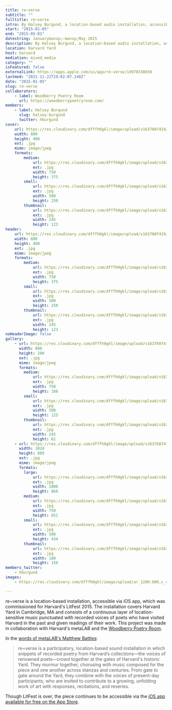 ```yaml
---
title: re~verse
subtitle: ""
fulltitle: re~verse
intro: By Halsey Burgund, a location-based audio installation, accessible via iOS app, commissioned for Harvard's LitFest 2015.
start: "2015-01-05"
end: "2015-05-01"
datestring: January&ensp;–&ensp;May 2015
description: By Halsey Burgund, a location-based audio installation, accessible via iOS app, commissioned for Harvard's LitFest 2015.
location: Harvard Yard
host: harvard
mediation: mixed_media
category: ""
isFeatured: false
externalLink: https://apps.apple.com/us/app/re-verse/id978338658
lastmod: "2021-11-22T19:02:07.148Z"
date: "2015-01-05"
slug: re-verse
collaborators:
    - label: Woodberry Poetry Room
      url: https://woodberrypoetryroom.com/
members:
    - label: Halsey Burgund
      slug: halsey-burgund
      twitter: hburgund
cover:
    url: https://res.cloudinary.com/dfffh0gkl/image/upload/v1637607419/proj_rv3_2d7135e236.jpg
    width: 800
    height: 400
    ext: .jpg
    mime: image/jpeg
    formats:
        medium:
            url: https://res.cloudinary.com/dfffh0gkl/image/upload/v1637607420/medium_proj_rv3_2d7135e236.jpg
            ext: .jpg
            width: 750
            height: 375
        small:
            url: https://res.cloudinary.com/dfffh0gkl/image/upload/v1637607421/small_proj_rv3_2d7135e236.jpg
            ext: .jpg
            width: 500
            height: 250
        thumbnail:
            url: https://res.cloudinary.com/dfffh0gkl/image/upload/v1637607420/thumbnail_proj_rv3_2d7135e236.jpg
            ext: .jpg
            width: 245
            height: 123
header:
    url: https://res.cloudinary.com/dfffh0gkl/image/upload/v1637607419/proj_rv3_2d7135e236.jpg
    width: 800
    height: 400
    ext: .jpg
    mime: image/jpeg
    formats:
        medium:
            url: https://res.cloudinary.com/dfffh0gkl/image/upload/v1637607420/medium_proj_rv3_2d7135e236.jpg
            ext: .jpg
            width: 750
            height: 375
        small:
            url: https://res.cloudinary.com/dfffh0gkl/image/upload/v1637607421/small_proj_rv3_2d7135e236.jpg
            ext: .jpg
            width: 500
            height: 250
        thumbnail:
            url: https://res.cloudinary.com/dfffh0gkl/image/upload/v1637607420/thumbnail_proj_rv3_2d7135e236.jpg
            ext: .jpg
            width: 245
            height: 123
noHeaderImage: false
gallery:
    - url: https://res.cloudinary.com/dfffh0gkl/image/upload/v1637607419/proj_rv13_887c3c3034.jpg
      width: 800
      height: 200
      ext: .jpg
      mime: image/jpeg
      formats:
        medium:
            url: https://res.cloudinary.com/dfffh0gkl/image/upload/v1637607421/medium_proj_rv13_887c3c3034.jpg
            ext: .jpg
            width: 750
            height: 188
        small:
            url: https://res.cloudinary.com/dfffh0gkl/image/upload/v1637607423/small_proj_rv13_887c3c3034.jpg
            ext: .jpg
            width: 500
            height: 125
        thumbnail:
            url: https://res.cloudinary.com/dfffh0gkl/image/upload/v1637607420/thumbnail_proj_rv13_887c3c3034.jpg
            ext: .jpg
            width: 245
            height: 61
    - url: https://res.cloudinary.com/dfffh0gkl/image/upload/v1637607419/RE_Verse_app_by_Halsey_Burgund_1024x889_ed9c645510.jpg
      width: 1024
      height: 889
      ext: .jpg
      mime: image/jpeg
      formats:
        large:
            url: https://res.cloudinary.com/dfffh0gkl/image/upload/v1637607421/large_RE_Verse_app_by_Halsey_Burgund_1024x889_ed9c645510.jpg
            ext: .jpg
            width: 1000
            height: 868
        medium:
            url: https://res.cloudinary.com/dfffh0gkl/image/upload/v1637607422/medium_RE_Verse_app_by_Halsey_Burgund_1024x889_ed9c645510.jpg
            ext: .jpg
            width: 750
            height: 651
        small:
            url: https://res.cloudinary.com/dfffh0gkl/image/upload/v1637607423/small_RE_Verse_app_by_Halsey_Burgund_1024x889_ed9c645510.jpg
            ext: .jpg
            width: 500
            height: 434
        thumbnail:
            url: https://res.cloudinary.com/dfffh0gkl/image/upload/v1637607420/thumbnail_RE_Verse_app_by_Halsey_Burgund_1024x889_ed9c645510.jpg
            ext: .jpg
            width: 180
            height: 156
members_twitter:
    - hburgund
images:
    - https://res.cloudinary.com/dfffh0gkl/image/upload/ar_1200:600,c_crop/c_limit,h_1200,w_600/v1637607419/proj_rv3_2d7135e236.jpg

---
```

re~verse is a location-based installation, accessible via iOS app, which was commissioned for Harvard's LitFest 2015. The installation covers Harvard Yard in Cambridge, MA and consists of a continuous layer of location-sensitive music punctuated with recorded voices of poets who have visited Harvard in the past and given readings of their work. This project was made in collaboration with Harvard's metaLAB and the [Woodberry Poetry Room](https://library.harvard.edu/libraries/poetryroom).

In the [words of metaLAB's Matthew Battles](https://woodberrypoetryroom.com/?p=1134):

> re~verse is a participatory, location-based sound installation in which snippets of recorded poetry from Harvard’s collections—the voices of renowned poets—crowd together at the gates of Harvard's historic Yard. They murmur together, chorusing with music composed for the piece and one another across stanzas and centuries. From gate to gate around the Yard, they combine with the voices of present-day participants, who are invited to contribute to a growing, unfolding work of art with responses, recitations, and reveries.

Though LitFest is over, the piece continues to be accessible via the [iOS app available for free on the App Store](https://apps.apple.com/us/app/re-verse/id978338658).

